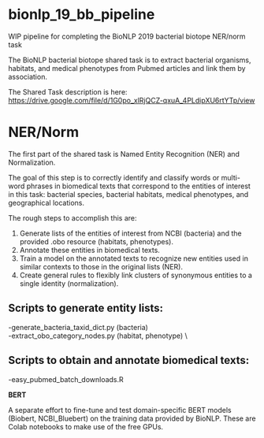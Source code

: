 # bionlp_19_bb_pipeline
WIP pipeline for completing the BioNLP 2019 bacterial biotope NER/norm task

The BioNLP bacterial biotope shared task is to extract bacterial organisms, habitats, and medical phenotypes from Pubmed articles and link them by association.

The Shared Task description is here:
https://drive.google.com/file/d/1G0po_xlRjQCZ-qxuA_4PLdipXU6rtYTp/view

# NER/Norm

The first part of the shared task is Named Entity Recognition (NER) and Normalization.

The goal of this step is to correctly identify and classify words or multi-word phrases in biomedical texts that correspond to the entities of interest in this task: bacterial species, bacterial habitats, medical phenotypes, and geographical locations.

The rough steps to accomplish this are:
  1.  Generate lists of the entities of interest from NCBI (bacteria) and the provided .obo resource (habitats, phenotypes).
  2.  Annotate these entities in biomedical texts.
  3.  Train a model on the annotated texts to recognize new entities used in similar contexts to those in the original lists (NER).
  4.  Create general rules to flexibly link clusters of synonymous entities to a single identity (normalization).




Scripts to generate entity lists:
---
-generate_bacteria_taxid_dict.py (bacteria) \
-extract_obo_category_nodes.py (habitat, phenotype) \


Scripts to obtain and annotate biomedical texts: 
---
-easy_pubmed_batch_downloads.R

**BERT**

A separate effort to fine-tune and test domain-specific BERT models (Biobert, NCBI_Bluebert) on the training data provided by BioNLP.  These are Colab notebooks to make use of the free GPUs.
